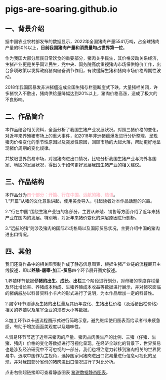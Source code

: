 # pigs-are-soaring.github.io
## 一、背景介绍   
据中国农业农村部发布的数据显示，2022年全国猪肉产量5541万吨，占全球猪肉产量的50%以上，**目前我国猪肉产量和消费量均占世界第一位**。   

作为我国大部分居民日常饮食的重要部分，猪肉关乎民生，其价格波动关系经济，生猪产业更是关乎国计民生，党中央、国务院高度重视猪肉市场保供稳价工作，出台多项政策以发挥政府猪肉储备调节作用，有效缓解生猪和猪肉市场价格周期性波动。   

2018年我国因暴发非洲猪瘟造成全国生猪存栏量断崖式下跌，大量猪栏关闭，许多猪农入不敷出，猪肉供给量降幅达到20%以上，猪肉价格高涨，造成了极大的不良影响。   

## 二、作品简介  
本作品结合相关资料，全面分析了我国生猪产业发展状况。对照三猪价格的变化，对近年来养殖猪市场上的重大事件，如2018年非洲猪瘟爆发进行分析整理，呈现猪肉价格变化的季节性原因以及突发性原因，回顾市场的大起大落，帮助更好地呈现猪价周期的变化规律。   
   
并放眼世界贸易市场，对照猪肉进出口情况，比较分析我国生猪产业与海外各国家、地区的发展状况，得出关于如何更好发展我国生猪产业的相关建议。  

## 三、作品结构   
本作品分为<span style="color:pink;">**四个部分：开篇、行在中国、远航的猪、结语**</span>。    
1.“开篇”从猪的文化意象讲起，使用美食导入，引起读者对本作品话题的兴趣。   
  
2.“行在中国”围绕生猪产业链的各部分，主要从养殖、销售等方面介绍了近年来猪产业在国内的发展。特别地，对近年来猪价变化的深层原因进行剖析。     
  
3.“远航的猪”则涉及猪肉的国际市场格局以及国际贸易状况，主要介绍中国的猪肉进出口情况。       

## 四、其他
我们还将作品中的相关图表制作成了静态信息图表，根据生猪产业链的流程展开主线叙述，即以**养殖-屠宰-加工-贸易**四个环节展开图文叙述。   
  
1.养殖环节依据**仔猪的出生、成长、出栏**三个阶段进行划分，对母猪的季度存栏量及环比增长率、养猪成本构成、生猪养殖成本收益等数据进行展示，并对猪农面临的猪病威胁以科普资料小卡片的形式进行了说明，为本作品增加一定的科普性。        
  
2.屠宰环节则涉及生猪的出栏量及其历年变化、生猪出栏价格（及活猪出栏价格）相关的养殖以及屠宰企业的规模大小等数据。   
    
3.加工环节以卡通流程图形式进行简略示意，避免继续使用图表而给读者带来疲惫感，有助于增加画面美观度以及趣味性。   
  
4.贸易环节节选了近年来猪肉的产量、猪肉占肉类生产的比例、三猪（仔猪、生猪、猪肉）价格的变化等数据进行可视化呈现。在经济全球化的背景下，世界贸易也是涉及经济研究中不可忽视的一部分，我们也将注意力转移到猪肉相关的世界贸易中，选取中国作为主视角，选择国家间猪肉进出口贸易量进行信息可视化的呈现，并对我国部分省份的猪肉进出口情况进行了对比分析。  

点击右侧超链接即可查看静态图表 [猪说数据静态图表](https://drive.google.com/file/d/1R0sJBvuSgdaTcrYmdBtRpv--jwXKLSEh/view?usp=sharing"不看就是错过好东西了")。
